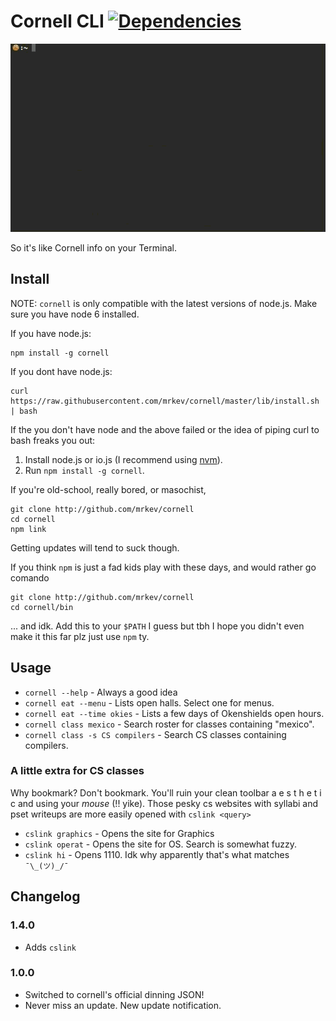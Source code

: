 # Cornell CLI [![Dependencies](https://david-dm.org/mrkev/cornell.png)](https://david-dm.org/mrkev/cornell#info=dependencies)

![gif 🙌](https://github.com/mrkev/cornell/raw/gh-pages/images/usage.gif)

So it's like Cornell info on your Terminal.

## Install

NOTE: `cornell` is only compatible with the latest versions of node.js. Make sure you have node 6 installed.

If you have node.js:

    npm install -g cornell

If you dont have node.js:

    curl https://raw.githubusercontent.com/mrkev/cornell/master/lib/install.sh | bash

If the you don't have node and the above failed or the idea of piping curl to bash freaks you out:

1. Install node.js or io.js (I recommend using [nvm](https://github.com/creationix/nvm)).
2. Run `npm install -g cornell`.

If you're old-school, really bored, or masochist,

    git clone http://github.com/mrkev/cornell
    cd cornell
    npm link

Getting updates will tend to suck though.

If you think `npm` is just a fad kids play with these days, and would rather go comando

    git clone http://github.com/mrkev/cornell
    cd cornell/bin

... and idk. Add this to your `$PATH` I guess but tbh I hope you didn't even make it this far plz just use `npm` ty.

## Usage
 - `cornell --help` - Always a good idea
 - `cornell eat --menu` - Lists open halls. Select one for menus.
 - `cornell eat --time okies` - Lists a few days of Okenshields open hours.
 - `cornell class mexico` - Search roster for classes containing "mexico".
 - `cornell class -s CS compilers` - Search CS classes containing compilers.

### A little extra for CS classes

Why bookmark? Don't bookmark. You'll ruin your clean toolbar a e s t h e t i c and using your _mouse_ (!! yike). Those pesky cs websites with syllabi and pset writeups are more easily opened with `cslink <query>`

- `cslink graphics` - Opens the site for Graphics
- `cslink operat` - Opens the site for OS. Search is somewhat fuzzy.
- `cslink hi` - Opens 1110. Idk why apparently that's what matches `¯\_(ツ)_/¯`

## Changelog

### 1.4.0
- Adds `cslink`

### 1.0.0
- Switched to cornell's official dinning JSON!
- Never miss an update. New update notification.

